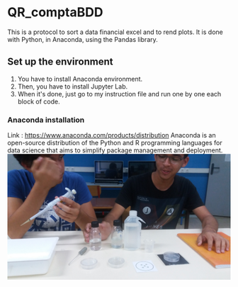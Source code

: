 # QR_comptaBDD
This is a protocol to sort a data financial excel and to rend plots. It is done with Python, in Anaconda, using the Pandas library. 

## Set up the environment
1. You have to install Anaconda environment.
2. Then, you have to install Jupyter Lab.
3. When it's done, just go to my instruction file and run one by one each block of code. 

### Anaconda installation
Link : https://www.anaconda.com/products/distribution
Anaconda is an open-source distribution of the Python and R programming languages for data science that aims to simplify package management and deployment.
<img src="/20170302_155646.jpg" alt="My cool logo"/>
